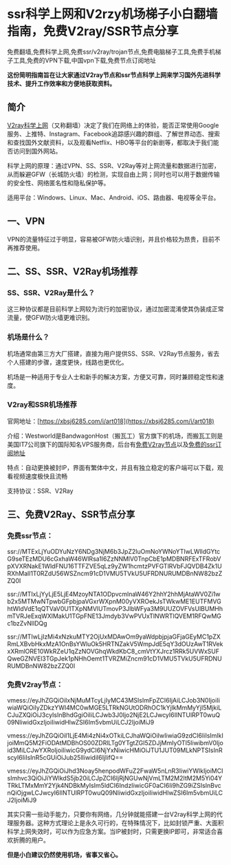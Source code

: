# ssr科学上网和V2rzy机场梯子小白翻墙指南，免费V2ray/SSR节点分享
免费翻墙,免费科学上网,免费ssr/v2ray/trojan节点,免费电脑梯子工具,免费手机梯子工具,免费的VPN下载,中国vpn下载,免费节点订阅地址

**这份简明指南旨在让大家通过V2ray节点和ssr节点科学上网来学习国外先进科学技术、提升工作效率和方便地获取资料。**

## 简介

[V2ray科学上网](http://react-china.org/t/topic/37714)（又称翻墙）决定了我们在网络上的体验，能否正常使用Google服务、上推特、Instagram、Facebook追踪感兴趣的群组、了解世界动态、搜索和查找国外文献资料，以及观看Netflix、HBO等平台的新剧等，都取决于我们能否访问到国外网站。

科学上网的原理：通过VPN、SS、SSR、V2Ray等对上网流量和数据进行加密，从而躲避GFW（长城防火墙）的检测，实现自由上网；同时也可以用于数据传输的安全性、网络匿名性和隐私保护等。

适用平台：Windows、Linux、Mac、Android、iOS、路由器、电视等全平台。

## 一、VPN

VPN的流量特征过于明显，容易被GFW防火墙识别，并且价格较为昂贵，目前不再推荐使用。

## 二、SS、SSR、V2Ray机场推荐
### SS、SSR、V2Ray是什么？

这三种协议都是目前科学上网较为流行的加密协议，通过加密混淆使其伪装成正常流量，使GFW防火墙更难识别。

### 机场是什么？
机场通常由第三方大厂搭建，直接为用户提供SS、SSR、V2Ray节点服务，省去个人搭建的步骤，速度更快，线路也更优化。

机场是一种适用于专业人士和新手的解决方案，方便又可靠，同时兼顾稳定性和速度。

### V2ray和SSR机场推荐

官网地址：[https://xbsj6285.com/i/art018](https://xbsj6285.com/i/art018)

介绍：Westworld是BandwagonHost（搬瓦工）官方旗下的机场，而搬瓦工则是美国IT7公司旗下的国际知名VPS服务商，后台有[免费V2ray节点](https://github.com/kerendo123/ssrV2ray/)以及[免费的ssr订阅地址](https://www.linkedin.com/pulse/%25E6%258E%25A8%25E8%258D%2590%25E8%2580%2581%25E7%2589%258Cv2rayssr%25E4%25BB%2598%25E8%25B4%25B9%25E8%258A%2582%25E7%2582%25B9%25E6%259C%25BA%25E5%259C%25BA%25E8%25B4%25AD%25E4%25B9%25B0%25E9%2595%25BF%25E8%25BE%25BE%25E4%25B8%25A4%25E5%25B9%25B4%25E7%259A%2584%25E7%259C%259F%25E5%25AE%259E%25E4%25BD%25BF%25E7%2594%25A8%25E4%25BD%2593%25E9%25AA%258C-%25E5%25A4%25A7%25E5%258D%2583-%25E5%25BC%25A0-sf9yc)

特点：自动更换被封IP，界面有繁体中文，并且有独立稳定的客户端可以下载，观看视频速度极快且流畅

支持协议：SSR、V2Ray

## 三、免费V2Ray、SSR节点分享
### 免费ssr节点：

ssr://MTExLjYuODYuNzY6NDg3NjM6b3JpZ2luOmNoYWNoYTIwLWlldGYtcG9seTEzMDU6cGxhaW46WlRsa1l6ZzNNMlV0TnpCbE1pMDBNRFExTFRobVpXVXRNakE1WldFNU16TTFZVE5qLz9yZW1hcmtzPVFGTlRVbFJQVDB4Zk1URXhMall1T0RZdU56WSZncm91cD1VMU5TVkU5UFRDNURUMDBnNW82bzZZQ0I

ssr://MTIxLjYyLjE5LjE4MzoyNTA1ODpvcmlnaW46Y2hhY2hhMjAtaWV0Zi1wb2x5MTMwNTpwbGFpbjpaVGxrWXpnM00yVXROekJsTWkwME1EUTFMVGhtWldVdE1qQTVaV0U1TXpNMVlUTmovP3JlbWFya3M9UUZOVFVsUlBUMHhmTVRJeExqWXlMakU1TGpFNE13Jmdyb3VwPVUxTlNWRTlQVEM1RFQwMGc1bzZvNllDQg

ssr://MTIwLjIzMi4xNzkuMTY2OjUxMDAwOm9yaWdpbjpjaGFjaGEyMC1pZXRmLXBvbHkxMzA1OnBsYWluOk5HRTNZakV5WmpJdE5qY3dOUzAwT1RVekxXRmlORE10WkRZeU1qZzNOVGhqWkdKbC8_cmVtYXJrcz1RRk5UVWxSUFQweGZNVEl3TGpJek1pNHhOemt1TVRZMiZncm91cD1VMU5TVkU5UFRDNURUMDBnNW82bzZZQ0I

### 免费V2ray节点：

vmess://eyJhZGQiOiIxNjMuMTcyLjIyMC43MSIsImFpZCI6IjAiLCJob3N0IjoiIiwiaWQiOiIyZDkzYWI4MC0wMGE5LTRkNGUtODRhOC1kYjlkMmMyYjI5MjkiLCJuZXQiOiJ3cyIsInBhdGgiOiIiLCJwb3J0Ijo2NjE2LCJwcyI6IlNTUlRPT0wuQ09NIiwidGxzIjoiIiwidHlwZSI6Im5vbmUiLCJ2IjoiMiJ9

vmess://eyJhZGQiOiI1LjE4Mi4zNi4xOTkiLCJhaWQiOiIwIiwiaG9zdCI6IiIsImlkIjoiMmQ5M2FiODAtMDBhOS00ZDRlLTg0YTgtZGI5ZDJjMmIyOTI5IiwibmV0Ijoid3MiLCJwYXRoIjoiIiwicG9ydCI6NjYxNiwicHMiOiJTU1JUT09MLkNPTSIsInRscyI6IiIsInR5cGUiOiJub25lIiwidiI6IjIifQ==

vmess://eyJhZGQiOiJhd3Noay5henpodWFuZ2FwaW5nLnR3IiwiYWlkIjoiMCIsImhvc3QiOiJiYWlkdS5jb20iLCJpZCI6IjRjNGUwNjVmLTM2M2ItM2M5Yi04YTRkLTMxMmY2Yjk4NDBkMyIsIm5ldCI6IndzIiwicGF0aCI6Ii9hZG9iZSIsInBvcnQiOjgwLCJwcyI6IlNTUlRPT0wuQ09NIiwidGxzIjoiIiwidHlwZSI6Im5vbmUiLCJ2IjoiMiJ9


其实只需一些动手能力，只要你有网络，几分钟就能搭建一台V2ray科学上网的代理服务器。这种方式理论上是永久可行的，在特殊情况下，比如封锁严重、大面积科学上网失效时，可以作为应急方案。当IP被封时，只需更换IP即可，非常适合喜欢折腾的用户。

**但是小白建议仍然使用机场，省事又省心。**
